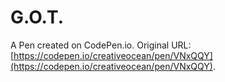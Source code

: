 # G.O.T.

A Pen created on CodePen.io. Original URL: [https://codepen.io/creativeocean/pen/VNxQQY](https://codepen.io/creativeocean/pen/VNxQQY).

